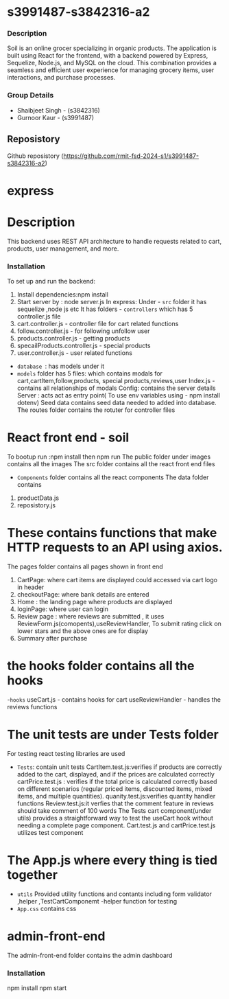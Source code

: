 # s3991487-s3842316-a2
### Description
Soil is an online grocer specializing in organic products. The application is built using React for the frontend, with a backend powered by Express, Sequelize, Node.js, and MySQL on the cloud. This combination provides a seamless and efficient user experience for managing grocery items, user interactions, and purchase processes.
### Group Details
- Shaibjeet Singh - (s3842316)
- Gurnoor Kaur - (s3991487)
## Reposistory
Github reposistory (https://github.com/rmit-fsd-2024-s1/s3991487-s3842316-a2)
# express

# Description
This backend uses REST API architecture to handle requests related to cart, products, user management, and more.

### Installation
To set up and run the backend:
1. Install dependencies:npm install
2. Start server by : node server.js
In express:
Under - `src` folder it has sequelize ,node js etc
It has folders - `controllers`
which has 5 controller.js file
1. cart.controller.js - controller file for cart related functions
2. follow.controller.js - for following unfollow user
3. products.controller.js - getting products
4. specailProducts.controller.js - special products
5. user.controller.js - user related functions
- `database `: has models under it
- `models` folder has 5 files:
which contains modals for cart,cartItem,follow,products, special products,reviews,user
Index.js -contains all relationships of modals
Config: contains the server details
Server : acts act as entry point( To use env variables using - npm install dotenv)
Seed data contains seed data needed to added into database.
The routes folder contains the rotuter for controller files

# React front end - soil
To bootup run :npm install then npm run
The public folder under images contains all the images
The src folder contains all the react front end files
 - `Components` folder contains all the react components
The data folder contains 
1. productData.js 
2. reposistory.js 
# These contains functions that make HTTP requests to an API using axios.
The pages folder contains all pages shown in front end
 1. CartPage: where cart items are displayed could accessed via cart logo in header
 2. checkoutPage: where bank details are entered 
 3. Home : the landing page where products are displayed
 4. loginPage: where user can login
 5. Review page : where reviews are submitted , it uses ReviewForm.js(comopents),useReviewHandler,
 To submit rating click on lower stars and the above ones are for display
 5. Summary after purchase
# the hooks folder contains all the hooks
 -`hooks`
useCart.js - contains hooks for cart
useReviewHandler - handles the reviews functions
# The unit tests are under Tests folder 
For testing react testing libraries are used
- `Tests`: contain unit tests
CartItem.test.js:verifies if products are correctly added to the cart, displayed, and if the prices are calculated correctly
cartPrice.test.js : verifies if the total price is calculated correctly based on different scenarios (regular priced items, discounted items, mixed items, and multiple quantities).
quanity.test.js:verifies quantity handler functions
Review.test.js:it verfies that the comment feature in reviews should take comment of 100 words
The Tests cart component(under utils) provides a straightforward way to test the useCart hook without needing a complete page component.
Cart.test.js and cartPrice.test.js utilizes test component
# The App.js where every thing is tied together
- `utils` Provided utility functions and  contants including form validator ,helper ,TestCartComponemt -helper function
for testing
- `App.css` contains css

# admin-front-end
The admin-front-end folder contains the admin dashboard
### Installation
npm install
npm start
